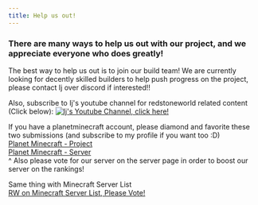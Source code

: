 ```yaml
---
title: Help us out!
---
```


### There are many ways to help us out with our project, and we appreciate everyone who does greatly!

The best way to help us out is to join our build team! We are currently looking for decently skilled builders to help push progress on the project, please contact Ij over discord if interested!!

Also, subscribe to Ij's youtube channel for redstoneworld related content (Click below):
[![Ij's Youtube Channel, click here!](https://media.discordapp.net/attachments/601782239021367307/1265531845416587275/image.png?ex=66a1d9e0&is=66a08860&hm=47358e2991a4b2df989f0a38a3235da7f5f8fbb6854aa60d7fa670bc9fd98f30&=&format=webp&quality=lossless&width=1073&height=619)](https://youtube.com/ijdtm7)  

  
If you have a planetminecraft account, please diamond and favorite these two submissions (and subscribe to my profile if you want too :D)  
[Planet Minecraft - Project](https://www.planetminecraft.com/project/the-redstone-theme-park/)  
[Planet Minecraft - Server](https://www.planetminecraft.com/server/agent-ij-s-server/)  
^ Also please vote for our server on the server page in order to boost our server on the rankings!  

Same thing with Minecraft Server List  
[RW on Minecraft Server List, Please Vote!](https://minecraft-server-list.com/server/484167/)
